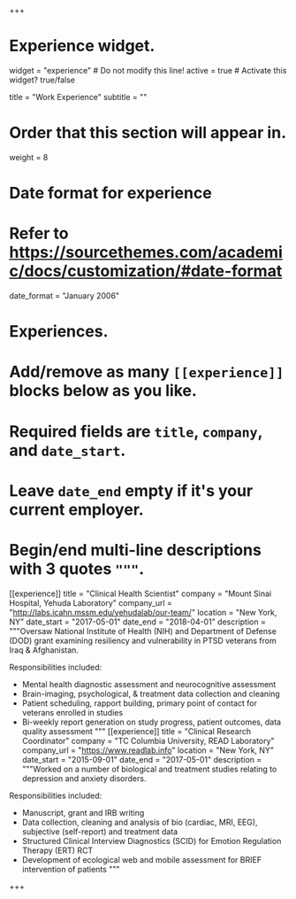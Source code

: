 +++
# Experience widget.
widget = "experience"  # Do not modify this line!
active = true  # Activate this widget? true/false

title = "Work Experience"
subtitle = ""

# Order that this section will appear in.
weight = 8

# Date format for experience
#   Refer to https://sourcethemes.com/academic/docs/customization/#date-format
date_format = "January 2006"

# Experiences.
#   Add/remove as many `[[experience]]` blocks below as you like.
#   Required fields are `title`, `company`, and `date_start`.
#   Leave `date_end` empty if it's your current employer.
#   Begin/end multi-line descriptions with 3 quotes `"""`.
[[experience]]
  title = "Clinical Health Scientist"
  company = "Mount Sinai Hospital, Yehuda Laboratory"
  company_url = "http://labs.icahn.mssm.edu/yehudalab/our-team/"
  location = "New York, NY"
  date_start = "2017-05-01"
  date_end = "2018-04-01"
  description = """Oversaw National Institute of Health (NIH) and Department of Defense (DOD) grant examining resiliency and vulnerability in PTSD veterans from Iraq & Afghanistan.

  Responsibilities included:

  * Mental health diagnostic assessment and neurocognitive assessment
  * Brain-imaging, psychological, & treatment data collection and cleaning
  * Patient scheduling, rapport building, primary point of contact for veterans enrolled in studies
  * Bi-weekly report generation on study progress, patient outcomes, data quality assessment
  """
[[experience]]
  title = "Clinical Research Coordinator"
  company = "TC Columbia University, READ Laboratory"
  company_url = "https://www.readlab.info"
  location = "New York, NY"
  date_start = "2015-09-01"
  date_end = "2017-05-01"
  description = """Worked on a number of biological and treatment studies relating to depression and anxiety disorders.

  Responsibilities included:

  * Manuscript, grant and IRB writing
  * Data collection, cleaning and analysis of bio (cardiac, MRI, EEG), subjective (self-report) and treatment data
  * Structured Clinical Interview Diagnostics (SCID) for Emotion Regulation Therapy (ERT) RCT
  * Development of ecological web and mobile assessment for BRIEF intervention of patients
"""





+++
